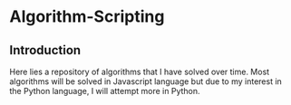 # Algorithm-Scripting

## Introduction
Here lies a repository of algorithms that I have solved over time. Most algorithms will be solved in Javascript language but due to my interest in the Python language, I will attempt more in Python.
